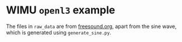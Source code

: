 # WIMU `openl3` example

The files in `raw_data` are from [freesound.org](https://freesound.org), apart from the sine wave, which is generated using `generate_sine.py`.